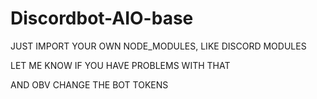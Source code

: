 # Discordbot-AIO-base

JUST IMPORT YOUR OWN NODE_MODULES, LIKE DISCORD MODULES

LET ME KNOW IF YOU HAVE PROBLEMS WITH THAT

AND OBV CHANGE THE BOT TOKENS 

